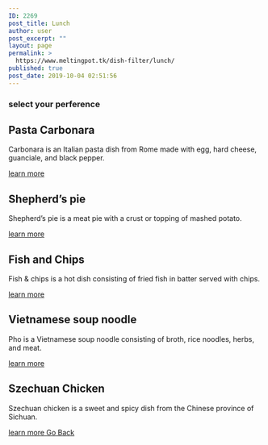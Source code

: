 ```yaml
---
ID: 2269
post_title: Lunch
author: user
post_excerpt: ""
layout: page
permalink: >
  https://www.meltingpot.tk/dish-filter/lunch/
published: true
post_date: 2019-10-04 02:51:56
---
```

<h3>select your perference</h3>		
			<a href="#dada">
						</a>
			<h2>Pasta Carbonara
</h2>		
		<p style="text-align: left;">Carbonara is an Italian pasta dish from Rome made with egg, hard cheese, guanciale, and black pepper.</p>		
			<a href="http://www.meltingpot.tk/pasta-carbonara/" role="button">
						learn more
					</a>
			<h2>Shepherd’s pie
</h2>		
		<p>Shepherd’s pie is a meat pie with a crust or topping of mashed potato.</p>		
			<a href="http://www.meltingpot.tk/shepherds-pie/" role="button">
						learn more
					</a>
			<h2>Fish and Chips
</h2>		
		<p>Fish &amp; chips is a hot dish consisting of fried fish in batter served with chips. </p>		
			<a href="http://www.meltingpot.tk/fish-chips/" role="button">
						learn more
					</a>
			<h2>Vietnamese soup noodle
</h2>		
		<p>Pho is a Vietnamese soup noodle consisting of broth, rice noodles, herbs, and meat.</p>		
			<a href="http://www.meltingpot.tk/vietnamese-soup-noodle/" role="button">
						learn more
					</a>
			<h2>Szechuan Chicken
</h2>		
		<p>Szechuan chicken is a sweet and spicy dish from the Chinese province of Sichuan.</p>		
			<a href="http://www.meltingpot.tk/szechuan-chicken/" role="button">
						learn more
					</a>
			<a href="https://www.meltingpot.tk/dish-filter/" role="button">
						Go Back
					</a>